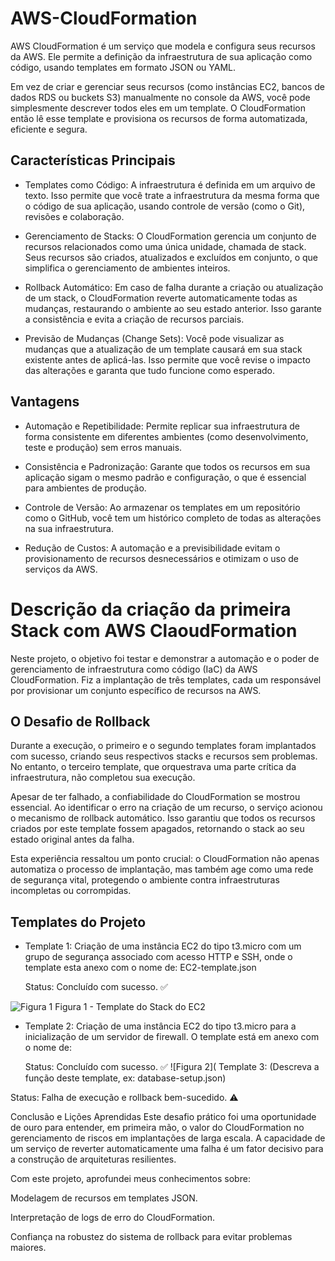 # AWS-CloudFormation
AWS CloudFormation é um serviço que modela e configura seus recursos da AWS. Ele permite a definição da infraestrutura de sua aplicação como código, usando templates em formato JSON ou YAML.

Em vez de criar e gerenciar seus recursos (como instâncias EC2, bancos de dados RDS ou buckets S3) manualmente no console da AWS, você pode simplesmente descrever todos eles em um template. O CloudFormation então lê esse template e provisiona os recursos de forma automatizada, eficiente e segura.

## Características Principais
  * Templates como Código: A infraestrutura é definida em um arquivo de texto. Isso permite que você trate a infraestrutura da mesma forma que o código de sua aplicação, usando controle de versão (como o Git), revisões e colaboração.

  * Gerenciamento de Stacks: O CloudFormation gerencia um conjunto de recursos relacionados como uma única unidade, chamada de stack. Seus recursos são criados, atualizados e excluídos em conjunto, o que simplifica o gerenciamento de ambientes inteiros.

  * Rollback Automático: Em caso de falha durante a criação ou atualização de um stack, o CloudFormation reverte automaticamente todas as mudanças, restaurando o ambiente ao seu estado anterior. Isso garante a consistência e evita a criação de recursos parciais.

  * Previsão de Mudanças (Change Sets): Você pode visualizar as mudanças que a atualização de um template causará em sua stack existente antes de aplicá-las. Isso permite que você revise o impacto das alterações e garanta que tudo funcione como esperado.

## Vantagens

  * Automação e Repetibilidade: Permite replicar sua infraestrutura de forma consistente em diferentes ambientes (como desenvolvimento, teste e produção) sem erros manuais.

  * Consistência e Padronização: Garante que todos os recursos em sua aplicação sigam o mesmo padrão e configuração, o que é essencial para ambientes de produção.

  * Controle de Versão: Ao armazenar os templates em um repositório como o GitHub, você tem um histórico completo de todas as alterações na sua infraestrutura.

  * Redução de Custos: A automação e a previsibilidade evitam o provisionamento de recursos desnecessários e otimizam o uso de serviços da AWS.

# Descrição da criação da primeira Stack com AWS ClaoudFormation
Neste projeto, o objetivo foi testar e demonstrar a automação e o poder de gerenciamento de infraestrutura como código (IaC) da AWS CloudFormation. Fiz a implantação de três templates, cada um responsável por provisionar um conjunto específico de recursos na AWS.

## O Desafio de Rollback️
Durante a execução, o primeiro e o segundo templates foram implantados com sucesso, criando seus respectivos stacks e recursos sem problemas. No entanto, o terceiro template, que orquestrava uma parte crítica da infraestrutura, não completou sua execução.

Apesar de ter falhado, a confiabilidade do CloudFormation se mostrou essencial. Ao identificar o erro na criação de um recurso, o serviço acionou o mecanismo de rollback automático. Isso garantiu que todos os recursos criados por este template fossem apagados, retornando o stack ao seu estado original antes da falha.

Esta experiência ressaltou um ponto crucial: o CloudFormation não apenas automatiza o processo de implantação, mas também age como uma rede de segurança vital, protegendo o ambiente contra infraestruturas incompletas ou corrompidas.

## Templates do Projeto
  * Template 1: Criação de uma instância EC2 do tipo t3.micro com um grupo de segurança associado com acesso HTTP e SSH, onde o template esta anexo com o nome de: EC2-template.json

    Status: Concluído com sucesso. ✅

![Figura 1]()
Figura 1 - Template do Stack do EC2

  * Template 2: Criação de uma instância EC2 do tipo t3.micro para a inicialização de um servidor de firewall. O template está em anexo com o nome de:  

    Status: Concluído com sucesso. ✅
![Figura 2](
Template 3: (Descreva a função deste template, ex: database-setup.json)

Status: Falha de execução e rollback bem-sucedido. ⚠️

Conclusão e Lições Aprendidas
Este desafio prático foi uma oportunidade de ouro para entender, em primeira mão, o valor do CloudFormation no gerenciamento de riscos em implantações de larga escala. A capacidade de um serviço de reverter automaticamente uma falha é um fator decisivo para a construção de arquiteturas resilientes.

Com este projeto, aprofundei meus conhecimentos sobre:

Modelagem de recursos em templates JSON.

Interpretação de logs de erro do CloudFormation.

Confiança na robustez do sistema de rollback para evitar problemas maiores.
